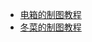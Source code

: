 * [电箱的制图教程](https://www.bilibili.com/video/BV1tR4y1X7wu)
* [冬菜的制图教程](../assets/mappings/overall/mod制作教程%5B冬菜%5D.pdf)
